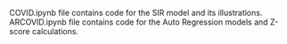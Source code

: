 COVID.ipynb file contains code for the SIR model and its illustrations.
ARCOVID.ipynb file contains code for the Auto Regression models and Z-score calculations.
